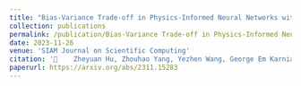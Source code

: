 ```yaml
---
title: "Bias-Variance Trade-off in Physics-Informed Neural Networks with Randomized Smoothing for High-Dimensional PDEs"
collection: publications
permalink: /publication/Bias-Variance Trade-off in Physics-Informed Neural Networks with Randomized Smoothing for High-Dimensional PDEs
date: 2023-11-26
venue: 'SIAM Journal on Scientific Computing'
citation: '	Zheyuan Hu, Zhouhao Yang, Yezhen Wang, George Em Karniadakis, Kenji Kawaguchi, "Bias-variance trade-off in physics-informed neural networks with randomized smoothing for high-dimensional PDEs." SIAM Journal on Scientific Computing 47.4 (2025): C846-C872.'
paperurl: https://arxiv.org/abs/2311.15283
---
```

